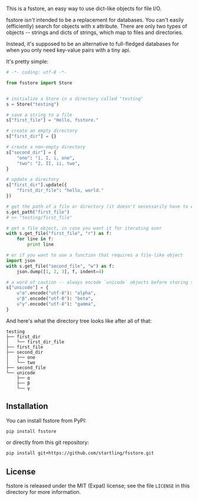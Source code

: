 This is a fsstore, an easy way to use dict-like objects for file I/O. 

fsstore _isn't_ intended to be a replacement for databases. You can't easily (efficiently) search for objects with x attribute. There are only two types of objects -- strings and dicts of strings, which map to files and directories.

Instead, it's supposed to be an alternative to full-fledged databases for when you only need key-value pairs with a tiny api.

It's pretty simple: 

````python
# -*- coding: utf-8 -*-

from fsstore import Store


# initialize a Store in a directory called "testing"
s = Store("testing")

# save a string to a file
s["first_file"] = "Hello, fsstore."

# create an empty directory
s["first_dir"] = {}

# create a non-empty directory
s["second_dir"] = {
    "one": "1, I, i, one",
    "two": "2, II, ii, two",
}

# update a directory
s["first_dir"].update({
    "first_dir_file": "hello, world."
})

# get the path of a file or directory (it doesn't necessarily have to exist yet)
s.get_path("first_file")
# >> "testing/first_file"

# get a file object, in case you want it for iterating over
with s.get_file("first_file", "r") as f:
    for line in f:
        print line

# or if you want to use a function that requires a file-like object
import json
with s.get_file("second_file", "w") as f:
    json.dump([1, 2, 3], f, indent=4)

# a word of caution -- always encode `unicode` objects before storing them
s["unicode"] = {
    u"α".encode("utf-8"): "alpha",
    u"β".encode("utf-8"): "beta",
    u"γ".encode("utf-8"): "gamma",
}
````

And here's what the directory tree looks like after all of that:

````
testing
├── first_dir
│   └── first_dir_file
├── first_file
├── second_dir
│   ├── one
│   └── two
├── second_file
└── unicode
    ├── α
    ├── β
    └── γ
````

## Installation

You can install fsstore from PyPI:

````sh
pip install fsstore
````

or directly from this git repository:

````sh
pip install git+https://github.com/startling/fsstore.git
````

## License

fsstore is released under the MIT (Expat) license; see the file `LICENSE` in this directory for more information.
